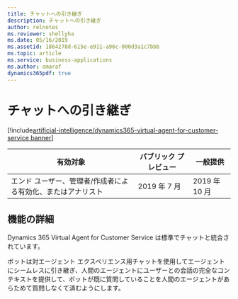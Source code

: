 ```yaml
---
title: チャットへの引き継ぎ
description: チャットへの引き継ぎ
author: relnotes
ms.reviewer: shellyha
ms.date: 05/16/2019
ms.assetid: 1864278d-615e-e911-a96c-000d3a1c7bbb
ms.topic: article
ms.service: business-applications
ms.author: omaraf
dynamics365pdf: true
---
```

# チャットへの引き継ぎ
[!include[artificial-intelligence/dynamics365-virtual-agent-for-customer-service banner](../includes/artificial-intelligence/dynamics365-virtual-agent-for-customer-service.md)]

| 有効対象    |  パブリック プレビュー | 一般提供 | 
| ---------- | ---------- |---------- |
|エンド ユーザー、管理者/作成者による有効化、またはアナリスト|2019 年 7 月| 2019 年 10 月|



## 機能の詳細
<!--feature detail start -->
Dynamics 365 Virtual Agent for Customer Service は標準でチャットと統合されています。
 
ボットは対エージェント エクスペリエンス用チャットを使用してエージェントにシームレスに引き継ぎ、人間のエージェントにユーザーとの会話の完全なコンテキストを提供して、ボットが既に質問していることを人間のエージェントがあらためて質問しなくて済むようにします。 

<!--
![](media/hand-off-omnichannel-engagement-hub-1.png "")--> <!-- Picture 735499876 -->
<!--feature detail end -->










